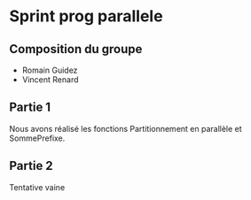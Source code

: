 # Sprint prog parallele

## Composition du groupe
  - Romain Guidez
  - Vincent Renard

## Partie 1
Nous avons réalisé les fonctions Partitionnement en parallèle et SommePrefixe.
## Partie 2
Tentative vaine 
